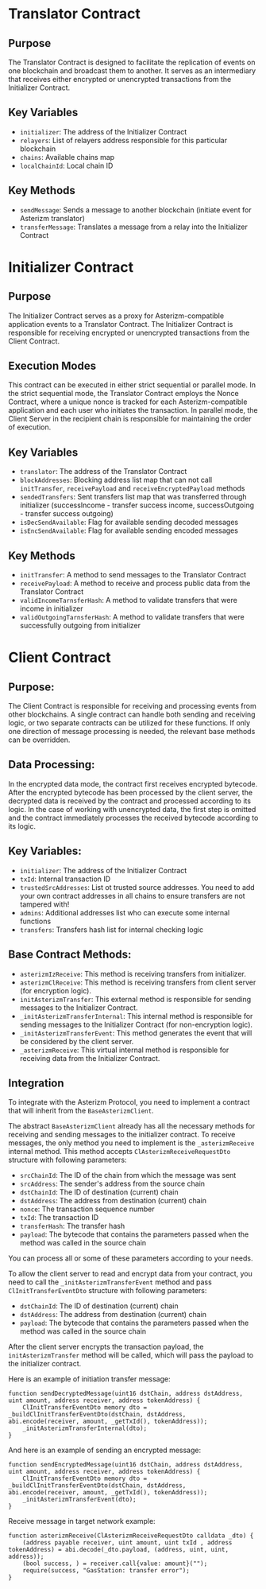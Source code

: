 # Translator Contract

## Purpose
The Translator Contract is designed to facilitate the replication of events on one blockchain and broadcast them to another. It serves as an intermediary that receives either encrypted or unencrypted transactions from the Initializer Contract.

## Key Variables
- `initializer`: The address of the Initializer Contract
- `relayers`: List of relayers address responsible for this particular blockchain
- `chains`: Available chains map
- `localChainId`: Local chain ID

## Key Methods
- `sendMessage`: Sends a message to another blockchain (initiate event for Asterizm translator)
- `transferMessage`: Translates a message from a relay into the Initializer Contract

# Initializer Contract

## Purpose
The Initializer Contract serves as a proxy for Asterizm-compatible application events to a Translator Contract.
The Initializer Contract is responsible for receiving encrypted or unencrypted transactions from the Client Contract.

## Execution Modes
This contract can be executed in either strict sequential or parallel mode.
In the strict sequential mode, the Translator Contract employs the Nonce Contract, where a unique nonce is tracked for each Asterizm-compatible application and each user who initiates the transaction.
In parallel mode, the Client Server in the recipient chain is responsible for maintaining the order of execution.

## Key Variables
- `translator`: The address of the Translator Contract
- `blockAddresses`: Blocking address list map that can not call `initTransfer`, `receivePayload` and `receiveEncryptedPayload` methods
- `sendedTransfers`: Sent transfers list map that was transferred through initializer (successIncome - transfer success income, successOutgoing - transfer success outgoing)
- `isDecSendAvailable`: Flag for available sending decoded messages
- `isEncSendAvailable`: Flag for available sending encoded messages

## Key Methods
- `initTransfer`: A method to send messages to the Translator Contract
- `receivePayload`: A method to receive and process public data from the Translator Contract
- `validIncomeTarnsferHash`: A method to validate transfers that were income in initializer
- `validOutgoingTarnsferHash`: A method to validate transfers that were successfully outgoing from initializer

# Client Contract
## Purpose:
The Client Contract is responsible for receiving and processing events from other blockchains. A single contract can handle both sending and receiving logic, or two separate contracts can be utilized for these functions. If only one direction of message processing is needed, the relevant base methods can be overridden.

## Data Processing:
In the encrypted data mode, the contract first receives encrypted bytecode. After the encrypted bytecode has been processed by the client server, the decrypted data is received by the contract and processed according to its logic. In the case of working with unencrypted data, the first step is omitted and the contract immediately processes the received bytecode according to its logic.

## Key Variables:
- `initializer`: The address of the Initializer Contract
- `txId`: Internal transaction ID
- `trustedSrcAddresses`: List ot trusted source addresses. You need to add your own contract addresses in all chains to ensure transfers are not tampered with!
- `admins`: Additional addresses list who can execute some internal functions
- `transfers`: Transfers hash list for internal checking logic

## Base Contract Methods:
- `asterizmIzReceive`: This method is receiving transfers from initializer.
- `asterizmClReceive`: This method is receiving transfers from client server (for encryption logic).
- `initAsterizmTransfer`: This external method is responsible for sending messages to the Initializer Contract.
- `_initAsterizmTransferInternal`: This internal method is responsible for sending messages to the Initializer Contract (for non-encryption logic).
- `_initAsterizmTransferEvent`: This method generates the event that will be considered by the client server.
- `_asterizmReceive`: This virtual internal method is responsible for receiving data from the Initializer Contract.


## Integration

To integrate with the Asterizm Protocol, you need to implement a contract that will inherit from the `BaseAsterizmClient`.

The abstract `BaseAsterizmClient` already has all the necessary methods for receiving and sending messages to the initializer contract. To receive messages, the only method you need to implement is the `_asterizmReceive` internal method. This method accepts `ClAsterizmReceiveRequestDto` structure with following parameters:

- `srcChainId`: The ID of the chain from which the message was sent
- `srcAddress`: The sender's address from the source chain
- `dstChainId`: The ID of destination (current) chain
- `dstAddress`: The address from destination (current) chain
- `nonce`: The transaction sequence number
- `txId`: The transaction ID
- `transferHash`: The transfer hash
- `payload`: The bytecode that contains the parameters passed when the method was called in the source chain

You can process all or some of these parameters according to your needs.

To allow the client server to read and encrypt data from your contract, you need to call the `_initAsterizmTransferEvent` method and pass `ClInitTransferEventDto` structure with following parameters:

- `dstChainId`: The ID of destination (current) chain
- `dstAddress`: The address from destination (current) chain
- `payload`: The bytecode that contains the parameters passed when the method was called in the source chain

After the client server encrypts the transaction payload, the `initAsterizmTransfer` method will be called, which will pass the payload to the initializer contract.


Here is an example of initiation transfer message:

```solidity
function sendDecryptedMessage(uint16 dstChain, address dstAddress, uint amount, address receiver, address tokenAddress) {
    ClInitTransferEventDto memory dto = _buildClInitTransferEventDto(dstChain, dstAddress, abi.encode(receiver, amount, _getTxId(), tokenAddress));
    _initAsterizmTransferInternal(dto);
}
```

And here is an example of sending an encrypted message:

```solidity
function sendEncryptedMessage(uint16 dstChain, address dstAddress, uint amount, address receiver, address tokenAddress) {
    ClInitTransferEventDto memory dto = _buildClInitTransferEventDto(dstChain, dstAddress, abi.encode(receiver, amount, _getTxId(), tokenAddress));
    _initAsterizmTransferEvent(dto);
}
```

Receive message in target network example:

```solidity
function asterizmReceive(ClAsterizmReceiveRequestDto calldata _dto) {
    (address payable receiver, uint amount, uint txId , address tokenAddress) = abi.decode(_dto.payload, (address, uint, uint, address));
    (bool success, ) = receiver.call{value: amount}("");
    require(success, "GasStation: transfer error");
}
```
